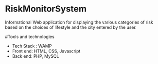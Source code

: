 # RiskMonitorSystem
Informational Web application for displaying the various categories of risk based on the choices of lifestyle and the city entered by the user.

#Tools and technologies
* Tech Stack : WAMP
* Front end: HTML, CSS, Javascript
* Back end: PHP, MySQL


